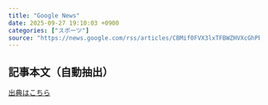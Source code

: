 ```yaml
---
title: "Google News"
date: 2025-09-27 19:10:03 +0900
categories: ["スポーツ"]
source: "https://news.google.com/rss/articles/CBMif0FVX3lxTFBWZHVXcGhPbHpPTlFEY2MyRG1XSk1XYURCdmxXNFg5T25sYmtZOEpLUTJfRDNnQUR6VzIwS0pmallhZ1VhRmI1ZWdCaGhhbE9KNW5vVGUyNDlFTmY5Ulk4d2hGSm1vWmxBTjAxMGltdjAzQy1TWmtZRHdwbk9SQ0E?oc=5"
---
```


## 記事本文（自動抽出）
<body class="y0K44d EA71Tc" id="readabilityBody"></body>

[出典はこちら](https://news.google.com/rss/articles/CBMif0FVX3lxTFBWZHVXcGhPbHpPTlFEY2MyRG1XSk1XYURCdmxXNFg5T25sYmtZOEpLUTJfRDNnQUR6VzIwS0pmallhZ1VhRmI1ZWdCaGhhbE9KNW5vVGUyNDlFTmY5Ulk4d2hGSm1vWmxBTjAxMGltdjAzQy1TWmtZRHdwbk9SQ0E?oc=5)
